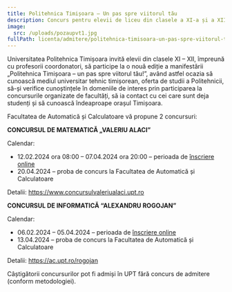 ```yaml
---
title: Politehnica Timișoara – Un pas spre viitorul tău
description: Concurs pentru elevii de liceu din clasele a XI-a și a XII-a
image:
  src: /uploads/pozaupvt1.jpg
fullPath: licenta/admitere/politehnica-timisoara-un-pas-spre-viitorul-tau
---
```

Universitatea Politehnica Timișoara invită elevii din clasele XI – XII, împreună cu profesorii coordonatori, să participe la o nouă ediție a manifestării „Politehnica Timișoara – un pas spre viitorul tău!”, având astfel ocazia să cunoască mediul universitar tehnic timișorean, oferta de studii a Politehnicii, să-și verifice cunoștințele în domeniile de interes prin participarea la concursurile organizate de facultăți, să ia contact cu cei care sunt deja studenți și să cunoască îndeaproape orașul Timișoara.

Facultatea de Automatică și Calculatoare vă propune 2 concursuri:

**CONCURSUL DE MATEMATICĂ „VALERIU ALACI”**

Calendar:

* 12.02.2024 ora 08:00 – 07.04.2024 ora 20:00 – perioada de [înscriere online](https://forms.office.com/e/j6hKZn2DwW)
* 20.04.2024 – proba de concurs la Facultatea de Automatică și Calculatoare

Detalii: <https://www.concursulvaleriualaci.upt.ro>

**CONCURSUL DE INFORMATICĂ “ALEXANDRU ROGOJAN”**

Calendar:

* 06.02.2024 – 05.04.2024 – perioada de [înscriere online](https://forms.office.com/e/6A52RHJdeM)
* 13.04.2024 – proba de concurs la Facultatea de Automatică și Calculatoare

Detalii: <https://ac.upt.ro/rogojan>

Câștigătorii concursurilor pot fi admiși în UPT fără concurs de admitere (conform metodologiei).